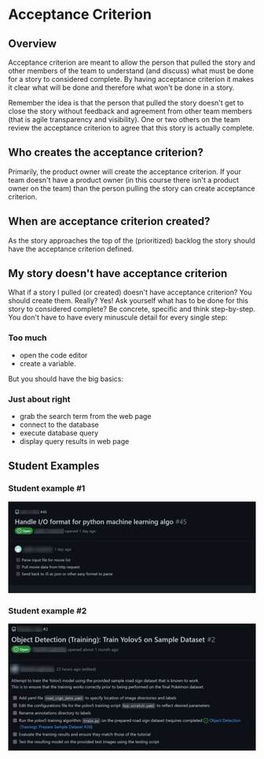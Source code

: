 # Acceptance Criterion

## Overview

Acceptance criterion are meant to allow the person that pulled the story and other members of the team to understand (and discuss) what must be done for a story to considered complete.  By having acceptance criterion it makes it clear what will be done and therefore what won't be done in a story.  

Remember the idea is that the person that pulled the story  doesn't get to close the story without feedback and agreement from other team members (that is agile transparency and visibility).  One or two others on the team review the acceptance criterion to agree that this story is actually complete.  

## Who creates the acceptance criterion?

Primarily, the product owner will create the acceptance criterion.  If your team doesn't have a product owner (in this course there isn't a product owner on the team) than the person pulling the story can create acceptance criterion.

## When are acceptance criterion created?

As the story approaches the top of the (prioritized) backlog the story should have the acceptance criterion defined.  

## My story doesn't have acceptance criterion

What if a story I pulled (or created) doesn't have acceptance criterion?  You should create them.  Really?  Yes!  Ask yourself what has to be done for this story to considered complete?  Be concrete,  specific and think step-by-step.  You don't have to have every minuscule detail for every single step:

### Too much

- open the code editor
- create a variable.  
  
But you should have the big basics:

### Just about right

- grab the search term from the web page
- connect to the database
- execute database query
- display query results in web page

## Student Examples

### Student example #1

![Student example #1](../images/AcceptanceCriteriaExample1.jpg)

### Student example #2

![Student example #2](./images/AcceptanceCriteriaExample2.jpg)
